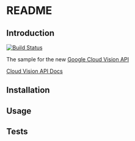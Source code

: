 # README

## Introduction

[![Build Status](https://travis-ci.org/osya/google-cloud-vision-sample.svg?branch=master)](https://travis-ci.org/osya/google-cloud-vision-sample)

The sample for the new [Google Cloud Vision API](https://cloud.google.com/vision/)

[Cloud Vision API Docs](https://cloud.google.com/vision/docs/)

## Installation

## Usage

## Tests
